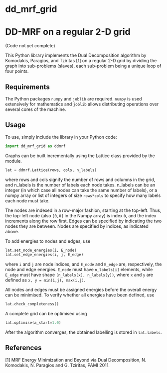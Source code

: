 # dd_mrf_grid

DD-MRF on a regular 2-D grid
============================
(Code not yet complete)

This Python library implements the Dual Decomposition algorithm by Komodakis, Paragios, and Tziritas [1] on a regular
2-D grid by dividing the graph into sub-problems (slaves), each sub-problem being a unique loop of four points. 

Requirements
------------
The Python packages `numpy` and `joblib` are required. `numpy` is used extensively for mathematics and `joblib`
allows distributing operations over several cores of the machine. 

Usage
-----
To use, simply include the library in your Python code:
```python
import dd_mrf_grid as ddmrf
```      
Graphs can be built incrementally using the Lattice class provided by the module. 
```python
lat = ddmrf.Lattice(rows, cols, n_labels)
```      
where rows and cols signify the number of rows and columns in the grid, and n_labels is the number of labels 
each node takes. n_labels can be an integer (in which case all nodes can take the same number of labels), or a 
numpy array or list of integers of size `rows*cols` to specify how many labels each node must take.

The nodes are indexed in a row-major fashion, starting at the top-left. Thus, the top-left node (also `[0,0]` in
the Numpy array) is index `0`, and the index increments along the row first. 
Edges can be specified by indicating the two nodes they are between. Nodes are specified by indices, as indicated
above. 

To add energies to nodes and edges, use
```python
lat.set_node_energies(i, E_node)
lat.set_edge_energies(i, j, E_edge)
```
where `i` and `j` are node indices, and `E_node` and `E_edge` are, respectively, the node and edge energies. `E_node` 
must have `n_labels[i]` elements, while `E_edge` must have shape `(n_labels[x], n_labels[y])`, where `x` and `y` are 
defined as `x, y = min(i,j), max(i,j)`.

All nodes and edges must be assigned energies before the overall energy can be minimised. To verify whether all 
energies have been defined, use
```python
lat.check_completeness()
```

A complete grid can be optimised using 
```python
lat.optimise(a_start=1.0)
```
 
After the algorithm converges, the obtained labelling is stored in `lat.labels`. 

References
----------
[1] MRF Energy Minimization and Beyond via Dual Decomposition, N. Komodakis, N. Paragios and G. Tziritas, PAMI 2011. 
